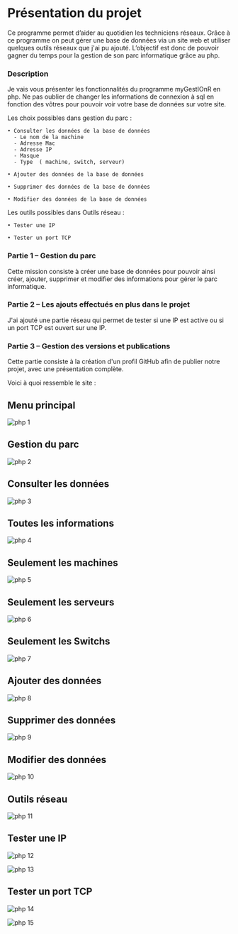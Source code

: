 # Présentation du projet

Ce programme permet d’aider au quotidien les techniciens réseaux. 
Grâce à ce programme on peut gérer une base de données via un site web et utiliser quelques outils réseaux que j'ai pu ajouté.
L’objectif est donc de pouvoir gagner du temps pour la gestion de son parc informatique grâce au php.

### Description

Je vais vous présenter les fonctionnalités du programme myGestIOnR en php.
Ne pas oublier de changer les informations de connexion à sql en fonction des vôtres pour pouvoir voir votre base de données sur votre site.

Les choix possibles dans gestion du parc : 

    • Consulter les données de la base de données
      - Le nom de la machine
      - Adresse Mac
      - Adresse IP
      - Masque
      - Type  ( machine, switch, serveur)
      
    • Ajouter des données de la base de données

    • Supprimer des données de la base de données

    • Modifier des données de la base de données

Les outils possibles dans Outils réseau : 

    • Tester une IP
      
    • Tester un port TCP

### Partie 1 – Gestion du parc

Cette mission consiste à créer une base de données pour pouvoir ainsi créer, ajouter, supprimer et modifier des informations pour gérer le parc informatique.

### Partie 2 – Les ajouts effectués en plus dans le projet

J'ai ajouté une partie réseau qui permet de tester si une IP est active ou si un port TCP est ouvert sur une IP.

### Partie 3 – Gestion des versions et publications

Cette partie consiste à la création d'un profil GitHub afin de publier notre projet, avec une présentation complète.

Voici à quoi ressemble le site :

## Menu principal
![php 1](https://github.com/LeroyTheo2004/myGestIOnRPHP/assets/129506753/e69b1eea-1ab2-4153-88b9-f7239029e883)

## Gestion du parc
![php 2](https://github.com/LeroyTheo2004/myGestIOnRPHP/assets/129506753/323cbc88-f80f-40b9-a891-d7739b2a6610)

## Consulter les données
![php 3](https://github.com/LeroyTheo2004/myGestIOnRPHP/assets/129506753/01475c2f-0578-4e47-9b93-f7cd3eb3b1ae)

## Toutes les informations
![php 4](https://github.com/LeroyTheo2004/myGestIOnRPHP/assets/129506753/f3ee5e9b-d55d-4e1a-ae5b-29f32b8a9b73)

## Seulement les machines
![php 5](https://github.com/LeroyTheo2004/myGestIOnRPHP/assets/129506753/23dfef85-318e-4aa0-9cc4-3ff040f0cb88)

## Seulement les serveurs
![php 6](https://github.com/LeroyTheo2004/myGestIOnRPHP/assets/129506753/3361b1b9-7490-4ccb-8119-605567f58f47)

## Seulement les Switchs
![php 7](https://github.com/LeroyTheo2004/myGestIOnRPHP/assets/129506753/e45192ed-b79b-4d26-b7e6-944ab7aab7ad)

## Ajouter des données
![php 8](https://github.com/LeroyTheo2004/myGestIOnRPHP/assets/129506753/c2dd6ed2-4faa-4157-b091-7e933dbe4d84)

## Supprimer des données
![php 9](https://github.com/LeroyTheo2004/myGestIOnRPHP/assets/129506753/4d6809d5-7c15-452f-887e-14d6d96cb0c4)

## Modifier des données
![php 10](https://github.com/LeroyTheo2004/myGestIOnRPHP/assets/129506753/42e7b7be-7100-418f-8ef0-0b099aa0aa53)

## Outils réseau
![php 11](https://github.com/LeroyTheo2004/myGestIOnRPHP/assets/129506753/609558ad-0dcc-4d7c-8ccc-ddf99982a106)

## Tester une IP
![php 12](https://github.com/LeroyTheo2004/myGestIOnRPHP/assets/129506753/14acff92-90d6-4633-877e-c7005182d91b)

![php 13](https://github.com/LeroyTheo2004/myGestIOnRPHP/assets/129506753/b9ccfa08-a0d2-4239-9a28-e6948d914b93)

## Tester un port TCP
![php 14](https://github.com/LeroyTheo2004/myGestIOnRPHP/assets/129506753/4107688d-d424-4d2e-802b-dc2c42f0aa09)

![php 15](https://github.com/LeroyTheo2004/myGestIOnRPHP/assets/129506753/9812173c-77ee-47ed-b1af-48ecef672555)


